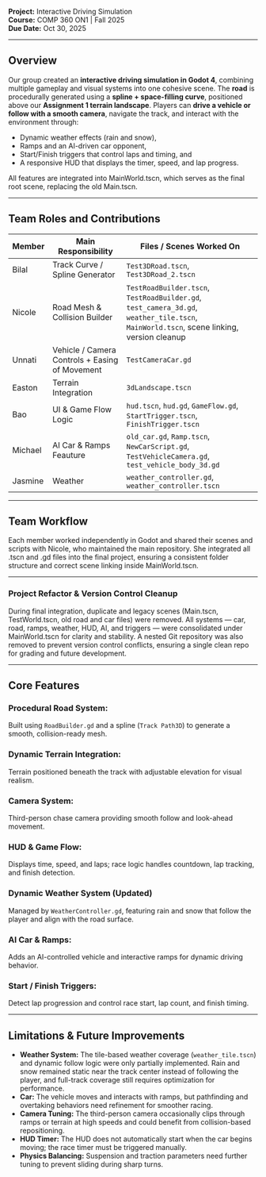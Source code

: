 **Project:** Interactive Driving Simulation  
**Course:** COMP 360 ON1 | Fall 2025  
**Due Date:** Oct 30, 2025  

---

## Overview

Our group created an **interactive driving simulation in Godot 4**, combining multiple gameplay and visual systems into one cohesive scene.
The **road** is procedurally generated using a **spline + space-filling curve**, positioned above our **Assignment 1 terrain landscape**.
Players can **drive a vehicle or follow with a smooth camera**, navigate the track, and interact with the environment through:

- Dynamic weather effects (rain and snow),
- Ramps and an AI-driven car opponent,
- Start/Finish triggers that control laps and timing, and
- A responsive HUD that displays the timer, speed, and lap progress.

All features are integrated into MainWorld.tscn, which serves as the final root scene, replacing the old Main.tscn.

---

## Team Roles and Contributions 

| **Member** | **Main Responsibility** | **Files / Scenes Worked On** |
|-------------|------------------------|------------------------------|
| Bilal  | Track Curve / Spline Generator | `Test3DRoad.tscn`, `Test3DRoad_2.tscn`  |
| Nicole | Road Mesh & Collision Builder | `TestRoadBuilder.tscn`, `TestRoadBuilder.gd`, `test_camera_3d.gd`,  `weather_tile.tscn`, `MainWorld.tscn`, scene linking, version cleanup |
| Unnati | Vehicle / Camera Controls + Easing of Movement | `TestCameraCar.gd`|
| Easton | Terrain Integration | `3dLandscape.tscn` |
| Bao | UI & Game Flow Logic | `hud.tscn`, `hud.gd`, `GameFlow.gd`, `StartTrigger.tscn`, `FinishTrigger.tscn` |
| Michael | AI Car & Ramps Feauture | `old_car.gd`, `Ramp.tscn`, `NewCarScript.gd`, `TestVehicleCamera.gd`, `test_vehicle_body_3d.gd` |
| Jasmine | Weather  | `weather_controller.gd`, `weather_controller.tscn` |

---

## Team Workflow

Each member worked independently in Godot and shared their scenes and scripts with Nicole, who maintained the main repository.
She integrated all .tscn and .gd files into the final project, ensuring a consistent folder structure and correct scene linking inside MainWorld.tscn.

---

### Project Refactor & Version Control Cleanup

During final integration, duplicate and legacy scenes (Main.tscn, TestWorld.tscn, old road and car files) were removed.
All systems — car, road, ramps, weather, HUD, AI, and triggers — were consolidated under MainWorld.tscn for clarity and stability.
A nested Git repository was also removed to prevent version control conflicts, ensuring a single clean repo for grading and future development.

---

## Core Features 

### Procedural Road System: <br>
Built using `RoadBuilder.gd` and a spline (`Track Path3D`) to generate a smooth, collision-ready mesh.

### Dynamic Terrain Integration: <br>
Terrain positioned beneath the track with adjustable elevation for visual realism.

### Camera System: <br>
Third-person chase camera providing smooth follow and look-ahead movement.

### HUD & Game Flow: <br>
Displays time, speed, and laps; race logic handles countdown, lap tracking, and finish detection.

### Dynamic Weather System (Updated) <br>
Managed by `WeatherController.gd`, featuring rain and snow that follow the player and align with the road surface.

### AI Car & Ramps: <br>
Adds an AI-controlled vehicle and interactive ramps for dynamic driving behavior.

### Start / Finish Triggers: <br>
Detect lap progression and control race start, lap count, and finish timing.

---

## Limitations & Future Improvements

- **Weather System:** The tile-based weather coverage (`weather_tile.tscn`) and dynamic follow logic were only partially implemented. Rain and snow remained static near the track center instead of following the player, and full-track coverage still requires optimization for performance.
- **Car:** The vehicle moves and interacts with ramps, but pathfinding and overtaking behaviors need refinement for smoother racing.  
- **Camera Tuning:** The third-person camera occasionally clips through ramps or terrain at high speeds and could benefit from collision-based repositioning.  
- **HUD Timer:** The HUD does not automatically start when the car begins moving; the race timer must be triggered manually. <br>
- **Physics Balancing:** Suspension and traction parameters need further tuning to prevent sliding during sharp turns.  

